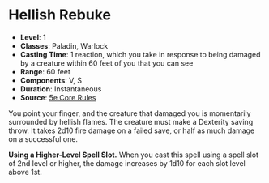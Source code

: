 # Hellish Rebuke

- **Level**: 1
- **Classes**: Paladin, Warlock
- **Casting Time**: 1 reaction, which you take in response to being damaged by a creature within 60 feet of you that you can see
- **Range**: 60 feet
- **Components**: V, S
- **Duration**: Instantaneous
- **Source**: [5e Core Rules](http://dnd.wizards.com/articles/features/systems-reference-document-srd)

You point your finger, and the creature that damaged you is momentarily surrounded by hellish flames. The creature must make a Dexterity saving throw. It takes 2d10 fire damage on a failed save, or half as much damage on a successful one.

**Using a Higher-Level Spell Slot.** When you cast this spell using a spell slot of 2nd level or higher, the damage increases by 1d10 for each slot level above 1st.
